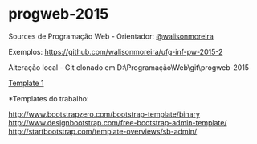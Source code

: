 # progweb-2015

Sources de Programação Web - Orientador: [@walisonmoreira](https://github.com/walisonmoreira)

Exemplos: https://github.com/walisonmoreira/ufg-inf-pw-2015-2


Alteração local - Git clonado em D:\Programação\Web\git\progweb-2015


[Template 1](http://htmlcoder.me/worthy-free-bootstrap-template)


*Templates do trabalho:

http://www.bootstrapzero.com/bootstrap-template/binary
http://www.designbootstrap.com/free-bootstrap-admin-template/
http://startbootstrap.com/template-overviews/sb-admin/


